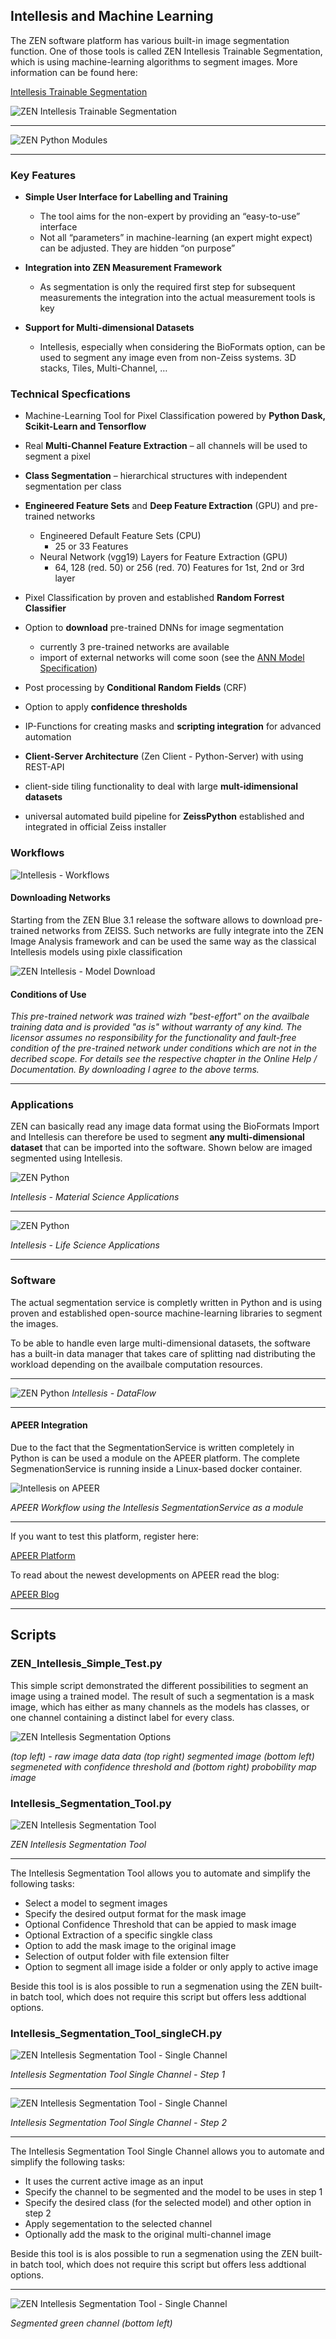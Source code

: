 ## Intellesis and Machine Learning

The ZEN software platform has various built-in image segmentation function. One of those tools is called ZEN Intellesis Trainable Segmentation, which is using machine-learning algorithms to segment images. More information can be found here:


[Intellesis Trainable Segmentation](https://www.zeiss.com/microscopy/int/website/landingpages/zen-intellesis.html)

![ZEN Intellesis Trainable Segmentation](/Images/ZEN_Intellesis_Cover.png)

***

![ZEN Python Modules](../Images/ZEN_Python_Tools.png)

***

### Key Features

* **Simple User Interface for Labelling and Training**

    * The tool aims for the non-expert by providing an “easy-to-use” interface
    * Not all “parameters” in machine-learning (an expert might expect) can be adjusted. They are hidden “on purpose” 

* **Integration into ZEN Measurement Framework**

    * As segmentation is only the required first step for subsequent measurements the integration into the actual measurement tools is key

* **Support for Multi-dimensional Datasets**

    * Intellesis, especially when considering the BioFormats option, can be used to segment any image even from non-Zeiss systems. 3D stacks, Tiles, Multi-Channel, …


### Technical Specfications

* Machine-Learning Tool for Pixel Classification powered by **Python
Dask, Scikit-Learn and Tensorflow** 
* Real **Multi-Channel Feature Extraction** – all channels will be used to segment a pixel
* **Class Segmentation** – hierarchical structures with independent segmentation per class
* **Engineered Feature Sets** and **Deep Feature Extraction** (GPU) and pre-trained networks
    * Engineered Default Feature Sets (CPU)
        * 25 or 33 Features
    * Neural Network (vgg19) Layers for Feature Extraction (GPU)
        * 64, 128 (red. 50) or 256 (red. 70) Features for 1st, 2nd or 3rd layer

* Pixel Classification by proven and established **Random Forrest Classifier**
* Option to **download** pre-trained DNNs for image segmentation
  * currently 3 pre-trained networks are available
  * import of external networks will come soon (see the [ANN Model Specification](docs/ann_model_specification.md))
* Post processing by **Conditional Random Fields** (CRF)
* Option to apply **confidence thresholds**
* IP-Functions for creating masks and **scripting integration** for advanced automation
* **Client-Server Architecture** (Zen Client - Python-Server) with using REST-API
* client-side tiling functionality to deal with large **mult-idimensional datasets**
* universal automated build pipeline for **ZeissPython** established and integrated in official Zeiss installer


### Workflows

![Intellesis - Workflows](../Images/intellesis_workflows.png)

#### Downloading Networks

Starting from the ZEN Blue 3.1 release the software allows to download pre-trained networks from ZEISS. Such networks are fully integrate into the ZEN Image Analysis framework and can be used the same way as the classical Intellesis models using pixle classification

![ZEN Intellesis - Model Download](../Images/intellesis_model_download.png)

#### Conditions of Use

*This pre-trained network was trained wizh "best-effort" on the availbale training data and is provided "as is" without warranty of any kind. The licensor assumes no responsibility for the functionality and fault-free condition of the pre-trained network under conditions which are not in the decribed scope. For details see the respective chapter in the Online Help / Documentation. By downloading I agree to the above terms.*

***

### Applications

ZEN can basically read any image data format using the BioFormats Import and Intellesis can therefore be used to segment **any multi-dimensional dataset** that can be imported into the software. Shown below are imaged segmented using Intellesis.

![ZEN Python](../Images/intellesis_ms_apps.png)

*Intellesis - Material Science Applications*

***

![ZEN Python](../Images/intellesis_ls_apps.png)

*Intellesis - Life Science Applications*

***

### Software

The actual segmentation service is completly written in Python and is using proven and established open-source machine-learning libraries to segment the images.

To be able to handle even large multi-dimensional datasets, the software has a built-in data manager that takes care of splitting nad distributing the workload depending on the availbale computation resources.

***

![ZEN Python](../Images/intellesis_dataflow.png)
*Intellesis - DataFlow*

***

#### APEER Integration

Due to the fact that the SegmentationService is written completely in Python is can be used a module on the APEER platform. The complete SegmenationService is running inside a Linux-based docker container.

![Intellesis on APEER](../Images/intellesis_apeer.png)

*APEER Workflow using the Intellesis SegmentationService as a module*

***

If you want to test this platform, register here:

[APEER Platform](https://www.apeer.com/app/#/home)

To read about the newest developments on APEER read the blog:

[APEER Blog](https://www.apeer.com/app/#/home)

***

## Scripts

### ZEN_Intellesis_Simple_Test.py

This simple script demonstrated the different possibilities to segment an image using a trained model. The result of such a segmentation is a mask image, which has either as many channels as the models has classes, or one channel containing a distinct label for every class.

![ZEN Intellesis Segmentation Options](../Images/intellesis_segoptions.png)

*(top left) - raw image data data (top right) segmented image (bottom left) segmeneted with confidence threshold and (bottom right) probobility map image*

### Intellesis_Segmentation_Tool.py

![ZEN Intellesis Segmentation Tool](../Images/intellesis_batch.png)

*ZEN Intellesis Segmentation Tool*

***

The Intellesis Segmentation Tool allows you to automate and simplify the following tasks:

* Select a model to segment images
* Specify the desired output format for the mask image
* Optional Confidence Threshold that can be appied to mask image
* Optional Extraction of a specific singkle class
* Option to add the mask image to the original image
* Selection of output folder with file extension filter
* Option to segment all image iside a folder or only apply to active image

Beside this tool is is alos possible to run a segmenation using the ZEN built-in batch tool, which does not require this script but offers less addtional options.

### Intellesis_Segmentation_Tool_singleCH.py

![ZEN Intellesis Segmentation Tool - Single Channel](../Images/intellesis_batch_singleCH1.png)

*Intellesis Segmentation Tool Single Channel - Step 1*

***

![ZEN Intellesis Segmentation Tool - Single Channel](../Images/intellesis_batch_singleCH2.png)

*Intellesis Segmentation Tool Single Channel - Step 2*

***

The Intellesis Segmentation Tool Single Channel allows you to automate and simplify the following tasks:

* It uses the current active image as an input
* Specify the channel to be segmented and the model to be uses in step 1
* Specify the desired class (for the selected model) and other option in step 2
* Apply segementation to the selected channel
* Optionally add the mask to the original multi-channel image

Beside this tool is is alos possible to run a segmenation using the ZEN built-in batch tool, which does not require this script but offers less addtional options.

***

![ZEN Intellesis Segmentation Tool - Single Channel](../Images/intellesis_batch_singleCH_result.png)

*Segmented green channel (bottom left)*